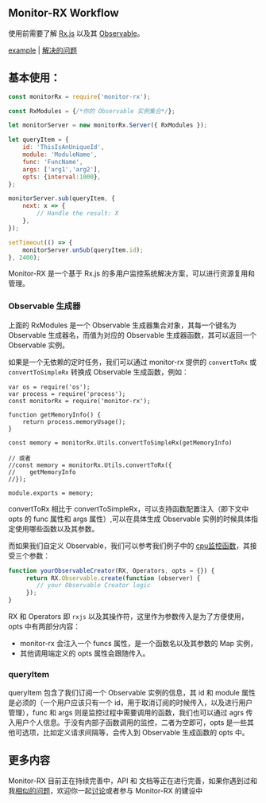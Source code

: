 ## Monitor-RX Workflow

使用前需要了解 [Rx.js](https://cn.rx.js.org/) 以及其 [Observable](https://cn.rx.js.org/class/es6/Observable.js~Observable.html)。

[example](https://github.com/aircloud/monitor-rx/tree/master/example) | [解决的问题](http://niexiaotao.cn/2018/10/21/%E4%BD%BF%E7%94%A8%20Node.js%20%E6%89%93%E9%80%A0%E5%A4%9A%E7%94%A8%E6%88%B7%E5%AE%9E%E6%97%B6%E7%9B%91%E6%8E%A7%E7%B3%BB%E7%BB%9F/)

## 基本使用：

```javascript
const monitorRx = require('monitor-rx');

const RxModules = {/*你的 Observable 实例集合*/};

let monitorServer = new monitorRx.Server({ RxModules });

let queryItem = {
    id: 'ThisIsAnUniqueId',
    module: 'ModuleName',
    func: 'FuncName',
    args: ['arg1','arg2'],
    opts: {interval:1000},
};

monitorServer.sub(queryItem, {
    next: x => {
        // Handle the result: X
    },
});

setTimeout(() => {
    monitorServer.unSub(queryItem.id);
}, 2400);
```

Monitor-RX 是一个基于 Rx.js 的多用户监控系统解决方案，可以进行资源复用和管理。

### Observable 生成器

上面的 RxModules 是一个 Observable 生成器集合对象，其每一个键名为 Observable 生成器名，而值为对应的 Observable 生成器函数，其可以返回一个 Observable 实例。

如果是一个无依赖的定时任务，我们可以通过 monitor-rx 提供的 `convertToRx` 或 `convertToSimpleRx` 转换成 Observable 生成函数，例如：

```
var os = require('os');
var process = require('process');
const monitorRx = require('monitor-rx');

function getMemoryInfo() {
    return process.memoryUsage();
}

const memory = monitorRx.Utils.convertToSimpleRx(getMemoryInfo)

// 或者
//const memory = monitorRx.Utils.convertToRx({
//    getMemoryInfo
//});

module.exports = memory;
```
convertToRx 相比于 convertToSimpleRx，可以支持函数配置注入（即下文中 opts 的 func 属性和 args 属性）,可以在具体生成 Observable 实例的时候具体指定使用哪些函数以及其参数。

而如果我们自定义 Observable，我们可以参考我们例子中的 [cpu监控函数](https://github.com/aircloud/monitor-rx/blob/master/example/server/lib/cpu.js)，其接受三个参数：

```javascript
function yourObservableCreator(RX, Operators, opts = {}) {
     return RX.Observable.create(function (observer) {
        // your Observable Creator logic
     });
}
```

RX 和 Operators 即 `rxjs` 以及其操作符，这里作为参数传入是为了方便使用，opts 中有两部分内容：

* monitor-rx 会注入一个 funcs 属性，是一个函数名以及其参数的 Map 实例，
* 其他调用端定义的 opts 属性会跟随传入。

### queryItem

queryItem 包含了我们订阅一个 Observable 实例的信息，其 id 和 module 属性是必须的（一个用户应该只有一个 id，用于取消订阅的时候传入，以及进行用户管理），func 和 args 则是监控过程中需要调用的函数，我们也可以通过 agrs 传入用户个人信息。于没有内部子函数调用的监控，二者为空即可，opts 是一些其他可选项，比如定义请求间隔等，会传入到 Observable 生成函数的 opts 中。

## 更多内容

Monitor-RX 目前正在持续完善中，API 和 文档等正在进行完善，如果你遇到过和我[相似的问题](http://niexiaotao.cn/2018/10/21/%E4%BD%BF%E7%94%A8%20Node.js%20%E6%89%93%E9%80%A0%E5%A4%9A%E7%94%A8%E6%88%B7%E5%AE%9E%E6%97%B6%E7%9B%91%E6%8E%A7%E7%B3%BB%E7%BB%9F/)，欢迎你一起[讨论](https://github.com/aircloud/monitor-rx/issues)或者参与 Monitor-RX 的建设中





